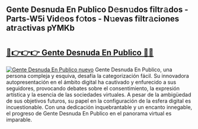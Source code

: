 ## Gente Desnuda En Publico D𝚎sn𝚞dos filtr𝚊dos - Parts-W5i Vid𝚎os f𝚘tos - N𝚞evas filtr𝚊ciones atr𝚊ctivas pYMKb

# <h2><a href="http://mb6vfnd.tromn.icu/?c=Gente+Desnuda+En+Publico">🔗👉👉👉 Gente Desnuda En Publico 🔗🔗</a></h2>

[![Gente Desnuda En Publico nuevo](https://i.imgur.com/pEAQMta.gif)](http://mb6vfnd.tromn.icu/?c=Gente+Desnuda+En+Publico)
Gente Desnuda En Publico, una persona compleja y esquiva, desafía la categorización fácil. Su innovadora autopresentación en el ámbito digital ha cautivado y enfurecido a sus seguidores, provocando debates sobre el consentimiento, la expresión artística y la esencia de las sociedades virtuales. A pesar de la ambigüedad de sus objetivos futuros, su papel en la configuración de la esfera digital es incuestionable. Con una dedicación inquebrantable y un encanto innegable, el progreso de Gente Desnuda En Publico en el panorama virtual es imparable.
